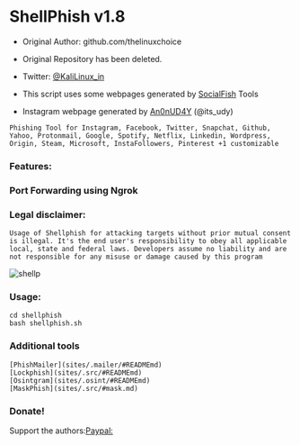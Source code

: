 # ShellPhish v1.8

* Original Author: github.com/thelinuxchoice
* Original Repository has been deleted.
* Twitter: [@KaliLinux_in](https://twitter.com/KaliLinux_in)

* This script uses some webpages generated by [SocialFish](https://github.com/UndeadSec/SocialFish) Tools

* Instagram webpage generated by [An0nUD4Y](https://github.com/An0nUD4Y) (@its_udy)

`Phishing Tool for Instagram, Facebook, Twitter, Snapchat, Github, Yahoo, Protonmail, Google, Spotify, Netflix, Linkedin, Wordpress, Origin, Steam, Microsoft, InstaFollowers, Pinterest +1 customizable`

### Features:
### Port Forwarding using Ngrok

### Legal disclaimer:

`Usage of Shellphish for attacking targets without prior mutual consent is illegal. It's the end user's responsibility to obey all applicable local, state and federal laws. Developers assume no liability and are not responsible for any misuse or damage caused by this program`

![shellp](https://user-images.githubusercontent.com/34893261/43082609-d6273f58-8e6a-11e8-97f3-df56e03ad83d.png)

### Usage:
```
cd shellphish
bash shellphish.sh
```
### Additional tools

	[PhishMailer](sites/.mailer/#READMEmd)
	[Lockphish](sites/.src/#READMEmd)
	[Osintgram](sites/.osint/#READMEmd)
	[MaskPhish](sites/.src/#mask.md)

### Donate!

Support the authors:[Paypal:](https://www.paypal.com/cgi-bin/webscr?cmd=_s-xclick&hosted_button_id=CLKRT5QXXFJY4&source=url)
